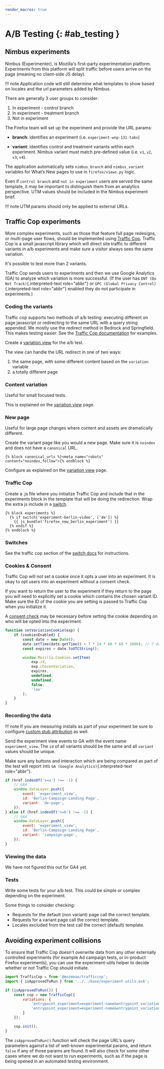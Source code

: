 ```yaml
---
render_macros: true
---
```


# A/B Testing {: #ab_testing }

## Nimbus experiments

Nimbus (Experimenter), is Mozilla's first-party experimentation platform.
Experiments from this platform will split traffic before users arrive on
the page (meaning no client-side JS delay).

!!! note
    Application code will still determine what templates to show based on locales
    and the url parameters added by Nimbus.

There are generally 3 user groups to consider:

1. In experiment - control branch
2. In experiment - treatment branch
3. Not in experiment

The Firefox team will set up the experiment and provide the URL params:

- **branch**: identifies an experiment (i.e. `experiment-wnp-131-tabs`)

- **variant**: identifies control and treatment variants within each experiment. Nimbus variant must match pre-defined value (i.e. `v1`, `v2`, `v3`, `v4`).

The application automatically sets `nimbus_branch` and `nimbus_variant` variables
for What’s New pages to use in `firefox/views.py` logic.

Even if `control branch` and `not in experiment` users are served the same
template, it may be important to distinguish them from an analytics
perspective. UTM values should be included in the Nimbus experiment brief.

!!! note
    UTM params should only be applied to external URLs.

## Traffic Cop experiments

More complex experiments, such as those that feature full page redesigns, or multi-page user flows, should be implemented using [Traffic Cop](https://github.com/mozmeao/trafficcop/). Traffic Cop is a small javascript library which will direct site traffic to different variants in a/b experiments and make sure a visitor always sees the same variation.

It's possible to test more than 2 variants.

Traffic Cop sends users to experiments and then we use Google Analytics (GA) to analyze which variation is more successful. (If the user has `DNT (Do Not Track)`{.interpreted-text role="abbr"} or `GPC (Global Privacy Control)`{.interpreted-text role="abbr"} enabled they do not participate in experiments.)

### Coding the variants

Traffic cop supports two methods of a/b testing: executing different on page javascript or redirecting to the same URL with a query string appended. We mostly use the redirect method in Bedrock and Springfield. This makes testing easier. See the [Traffic Cop documentation](https://github.com/mozmeao/trafficcop/) for examples.

Create a [variation view](coding.md#variation-views) for the a/b test.

The view can handle the URL redirect in one of two ways:

1. the same page, with some different content based on the ``variation`` variable
2. a totally different page

### Content variation

Useful for small focused tests.

This is explained on the [variation view](coding.md#variation-views) page.

### New page

Useful for large page changes where content and assets are dramatically different.

Create the variant page like you would a new page. Make sure it is `noindex` and does not have a `canonical` URL.

``` jinja
{% block canonical_urls %}<meta name="robots" content="noindex,follow">{% endblock %}
```

Configure as explained on the [variation view](coding.md#variation-views) page.

### Traffic Cop

Create a .js file where you initialize Traffic Cop and include that in the experiments block in the template that will be doing the redirection. Wrap the extra js include in a [switch](install.md#feature-flipping-aka-switches-or-waffle-switches).

``` jinja
{% block experiments %}
  {% if switch('experiment-berlin-video', ['de']) %}
    {{ js_bundle('firefox_new_berlin_experiment') }}
  {% endif %}
{% endblock %}
```

### Switches

See the traffic cop section of the [switch docs](install.md#feature-flipping-aka-switches-or-waffle-switches) for instructions.

### Cookies & Consent

Traffic Cop will not set a cookie once it opts a user into an experiment. It is okay to opt users into an experiment without a consent check.

If you want to return the user to the experiment if they return to the page you will need to explicitly set a cookie which contains the chosen variant ID. Make sure the ID of the cookie you are setting is passed to Traffic Cop when you initialize it.

A [consent check](attribution/0005-consent-management.md) may be necessary before setting the cookie depending on who will be opted into the experiment.

``` javascript
function setVariationCookie(exp) {
    if (cookiesEnabled) {
        const date = new Date();
        date.setTime(date.getTime() + 7 * 24 * 60 * 60 * 1000); // 7 day expiration
        const expires = date.toUTCString();

        window.Mozilla.Cookies.setItem(
            exp.id,
            exp.chosenVariation,
            expires,
            undefined,
            undefined,
            false,
            'lax'
        );
    }
}
```

### Recording the data

!!! note
    If you are measuring installs as part of your experiment be sure to configure [custom stub attribution](attribution/0002-firefox-desktop.md#measuring-campaigns-and-experiments) as well.

Send the experiment view events to GA with the event name `experiment_view`. The `id` of all variants should be the same and all `variant` values should be unique.

Make sure any buttons and interaction which are being compared as part of the test will report into `GA (Google Analytics)`{.interpreted-text role="abbr"}.

``` javascript
if (href.indexOf('v=a') !== -1) {
    // GA4
    window.dataLayer.push({
        event: 'experiment_view',
        id: 'Berlin-Campaign-Landing-Page',
        variant: 'de-page',
    });
} else if (href.indexOf('v=b') !== -1) {
    // GA4
    window.dataLayer.push({
        event: 'experiment_view',
        id: 'Berlin-Campaign-Landing-Page',
        variant: 'campaign-page',
    });
}
```

### Viewing the data

We have not figured this out for GA4 yet.

### Tests

Write some tests for your a/b test. This could be simple or complex depending on the experiment.

Some things to consider checking:

- Requests for the default (non variant) page call the correct template.
- Requests for a variant page call the correct template.
- Locales excluded from the test call the correct (default) template.

## Avoiding experiment collisions

To ensure that Traffic Cop doesn't overwrite data from any other externally controlled experiments (for example Ad campaign tests, or in-product Firefox experiments), you can use the experiment-utils helper to decide whether or not Traffic Cop should initiate.

``` javascript
import TrafficCop = from '@mozmeao/trafficcop';
import { isApprovedToRun } from '../../base/experiment-utils.es6';

if (isApprovedToRun()) {
    const cop = new TrafficCop({
        variations: {
            'entrypoint_experiment=experiment-name&entrypoint_variation=a': 10,
            'entrypoint_experiment=experiment-name&entrypoint_variation=b': 10
        }
    });

    cop.init();
}
```

The `isApprovedToRun()` function will check the page URL's query parameters against a list of well-known experimental params, and return `false` if any of those params are found. It will also check for some other cases where we do not want to run experiments, such as if the page is being opened in an automated testing environment.
